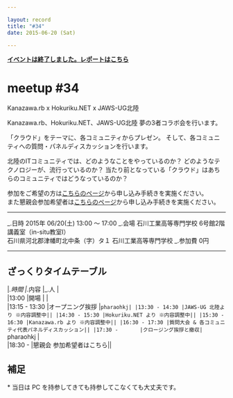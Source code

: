 ```yaml
---

layout: record
title: "#34"
date: 2015-06-20 (Sat)

---
```


<p>
<a href="./report.html"><strong>イベントは終了しました。レポートはこちら</strong></a></p>

meetup #34
===========

Kanazawa.rb x Hokuriku.NET x JAWS-UG北陸

Kanazawa.rb、Hokuriku.NET、JAWS-UG北陸 夢の3者コラボ会を行います。

「クラウド」をテーマに、各コミュニティからプレゼン。
そして、各コミュニティへの質問・パネルディスカッションを行います。

北陸のITコミュニティでは、どのようなことをやっているのか？
どのようなテクノロジーが、流行っているのか？
当たり前となっている「クラウド」はあちらのコミュニティではどうなっているのか？

参加をご希望の方は<a href="https://atnd.org/events/66303">こちらのページ</a>から申し込み手続きを実施ください。\
また懇親会参加希望者は<a href="https://atnd.org/events/66304">こちらのページ</a>から申し込み手続きを実施ください。

  ----------- ------------------------------------------------
  \_.日時     2015年 06/20(土) 13:00 〜 17:00
  \_.会場     石川工業高等専門学校 6号館2階 講義室（in-situ教室I）<br>石川県河北郡津幡町北中条（字）タ１ 石川工業高等専門学校</a>
  \_.参加費   0円
  ----------- ------------------------------------------------

ざっくりタイムテーブル
----------------------

|*.時間 |*.内容 |\_.人 |\
|13:00 |開場 | |\
|13:15 - 13:30 |オープニング挨拶 |`pharaohkj|
|13:30 - 14:30 |JAWS-UG 北陸より ※内容調整中||
|14:30 - 15:30 |Hokuriku.NET より ※内容調整中||
|15:30 - 16:30 |Kanazawa.rb より ※内容調整中||
|16:30 - 17:30 |質問大会 & 各コミュニティ代表パネルディスカッション||
|17:30 -       |クロージング挨拶と撤収| `pharaohkj |\
|18:30 - |懇親会 参加希望者はこちら||

補足
----

\* 当日は PC を持参してきても持参してこなくても大丈夫です。
